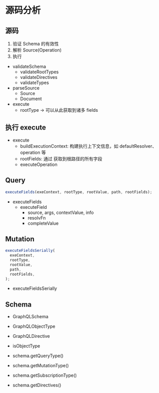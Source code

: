 # 源码分析

## 源码

1. 验证 Schema 的有效性
1. 解析 Source(Operation)
1. 执行

+ validateSchema
  + validateRootTypes
  + validateDirectives
  + validateTypes
+ parseSource
  + Source
  + Document
+ execute
  + rootType -> 可以从此获取到诸多 fields

## 执行 execute

+ execute
  + buildExecutionContext: 构建执行上下文信息，如 defaultResolver、operation 等
  + rootFields: 通过 获取到根路径的所有字段
  + executeOperation

## Query

``` js
executeFields(exeContext, rootType, rootValue, path, rootFields);
```

+ executeFields
  + executeField
    + source, args, contextValue, info
    + resolvFn
    + completeValue

## Mutation

``` js
executeFieldsSerially(
  exeContext,
  rootType,
  rootValue,
  path,
  rootFields,
);
```

+ executeFieldsSerially

## Schema

+ GraphQLSchema
+ GraphQLObjectType
+ GraphQLDirective


+ isObjectType

+ schema.getQueryType()
+ schema.getMutationType()
+ schema.getSubscriptionType()
+ schema.getDirectives()

